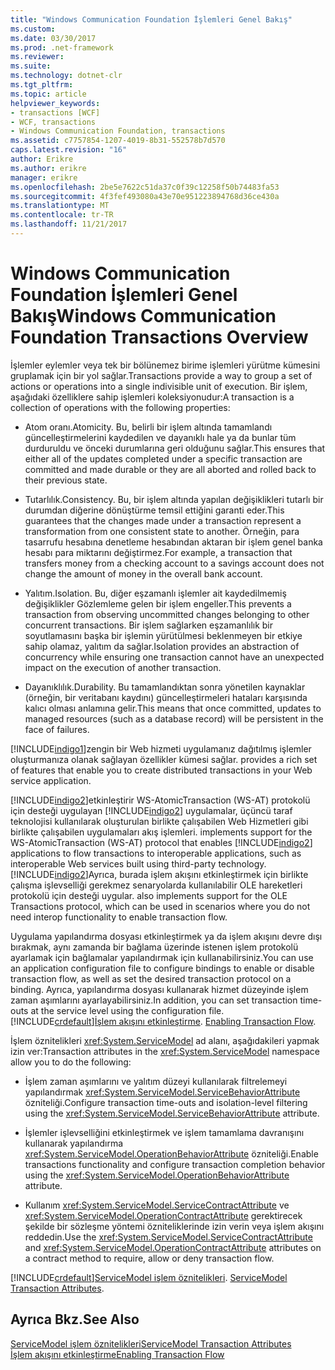 ```yaml
---
title: "Windows Communication Foundation İşlemleri Genel Bakış"
ms.custom: 
ms.date: 03/30/2017
ms.prod: .net-framework
ms.reviewer: 
ms.suite: 
ms.technology: dotnet-clr
ms.tgt_pltfrm: 
ms.topic: article
helpviewer_keywords:
- transactions [WCF]
- WCF, transactions
- Windows Communication Foundation, transactions
ms.assetid: c7757854-1207-4019-8b31-552578b7d570
caps.latest.revision: "16"
author: Erikre
ms.author: erikre
manager: erikre
ms.openlocfilehash: 2be5e7622c51da37c0f39c12258f50b74483fa53
ms.sourcegitcommit: 4f3fef493080a43e70e951223894768d36ce430a
ms.translationtype: MT
ms.contentlocale: tr-TR
ms.lasthandoff: 11/21/2017
---
```

# <a name="windows-communication-foundation-transactions-overview"></a><span data-ttu-id="9a151-102">Windows Communication Foundation İşlemleri Genel Bakış</span><span class="sxs-lookup"><span data-stu-id="9a151-102">Windows Communication Foundation Transactions Overview</span></span>
<span data-ttu-id="9a151-103">İşlemler eylemler veya tek bir bölünemez birime işlemleri yürütme kümesini gruplamak için bir yol sağlar.</span><span class="sxs-lookup"><span data-stu-id="9a151-103">Transactions provide a way to group a set of actions or operations into a single indivisible unit of execution.</span></span> <span data-ttu-id="9a151-104">Bir işlem, aşağıdaki özelliklere sahip işlemleri koleksiyonudur:</span><span class="sxs-lookup"><span data-stu-id="9a151-104">A transaction is a collection of operations with the following properties:</span></span>  
  
-   <span data-ttu-id="9a151-105">Atom oranı.</span><span class="sxs-lookup"><span data-stu-id="9a151-105">Atomicity.</span></span> <span data-ttu-id="9a151-106">Bu, belirli bir işlem altında tamamlandı güncelleştirmelerini kaydedilen ve dayanıklı hale ya da bunlar tüm durduruldu ve önceki durumlarına geri olduğunu sağlar.</span><span class="sxs-lookup"><span data-stu-id="9a151-106">This ensures that either all of the updates completed under a specific transaction are committed and made durable or they are all aborted and rolled back to their previous state.</span></span>  
  
-   <span data-ttu-id="9a151-107">Tutarlılık.</span><span class="sxs-lookup"><span data-stu-id="9a151-107">Consistency.</span></span> <span data-ttu-id="9a151-108">Bu, bir işlem altında yapılan değişiklikleri tutarlı bir durumdan diğerine dönüştürme temsil ettiğini garanti eder.</span><span class="sxs-lookup"><span data-stu-id="9a151-108">This guarantees that the changes made under a transaction represent a transformation from one consistent state to another.</span></span> <span data-ttu-id="9a151-109">Örneğin, para tasarrufu hesabına denetleme hesabından aktaran bir işlem genel banka hesabı para miktarını değiştirmez.</span><span class="sxs-lookup"><span data-stu-id="9a151-109">For example, a transaction that transfers money from a checking account to a savings account does not change the amount of money in the overall bank account.</span></span>  
  
-   <span data-ttu-id="9a151-110">Yalıtım.</span><span class="sxs-lookup"><span data-stu-id="9a151-110">Isolation.</span></span> <span data-ttu-id="9a151-111">Bu, diğer eşzamanlı işlemler ait kaydedilmemiş değişiklikler Gözlemleme gelen bir işlem engeller.</span><span class="sxs-lookup"><span data-stu-id="9a151-111">This prevents a transaction from observing uncommitted changes belonging to other concurrent transactions.</span></span> <span data-ttu-id="9a151-112">Bir işlem sağlarken eşzamanlılık bir soyutlamasını başka bir işlemin yürütülmesi beklenmeyen bir etkiye sahip olamaz, yalıtım da sağlar.</span><span class="sxs-lookup"><span data-stu-id="9a151-112">Isolation provides an abstraction of concurrency while ensuring one transaction cannot have an unexpected impact on the execution of another transaction.</span></span>  
  
-   <span data-ttu-id="9a151-113">Dayanıklılık.</span><span class="sxs-lookup"><span data-stu-id="9a151-113">Durability.</span></span> <span data-ttu-id="9a151-114">Bu tamamlandıktan sonra yönetilen kaynaklar (örneğin, bir veritabanı kaydını) güncelleştirmeleri hataları karşısında kalıcı olması anlamına gelir.</span><span class="sxs-lookup"><span data-stu-id="9a151-114">This means that once committed, updates to managed resources (such as a database record) will be persistent in the face of failures.</span></span>  
  
 [!INCLUDE[indigo1](../../../../includes/indigo1-md.md)]<span data-ttu-id="9a151-115">zengin bir Web hizmeti uygulamanız dağıtılmış işlemler oluşturmanıza olanak sağlayan özellikler kümesi sağlar.</span><span class="sxs-lookup"><span data-stu-id="9a151-115"> provides a rich set of features that enable you to create distributed transactions in your Web service application.</span></span>  
  
 [!INCLUDE[indigo2](../../../../includes/indigo2-md.md)]<span data-ttu-id="9a151-116">etkinleştirir WS-AtomicTransaction (WS-AT) protokolü için desteği uygulayan [!INCLUDE[indigo2](../../../../includes/indigo2-md.md)] uygulamalar, üçüncü taraf teknolojisi kullanılarak oluşturulan birlikte çalışabilen Web Hizmetleri gibi birlikte çalışabilen uygulamaları akış işlemleri.</span><span class="sxs-lookup"><span data-stu-id="9a151-116"> implements support for the WS-AtomicTransaction (WS-AT) protocol that enables [!INCLUDE[indigo2](../../../../includes/indigo2-md.md)] applications to flow transactions to interoperable applications, such as interoperable Web services built using third-party technology.</span></span> [!INCLUDE[indigo2](../../../../includes/indigo2-md.md)]<span data-ttu-id="9a151-117">Ayrıca, burada işlem akışını etkinleştirmek için birlikte çalışma işlevselliği gerekmez senaryolarda kullanılabilir OLE hareketleri protokolü için desteği uygular.</span><span class="sxs-lookup"><span data-stu-id="9a151-117"> also implements support for the OLE Transactions protocol, which can be used in scenarios where you do not need interop functionality to enable transaction flow.</span></span>  
  
 <span data-ttu-id="9a151-118">Uygulama yapılandırma dosyası etkinleştirmek ya da işlem akışını devre dışı bırakmak, aynı zamanda bir bağlama üzerinde istenen işlem protokolü ayarlamak için bağlamalar yapılandırmak için kullanabilirsiniz.</span><span class="sxs-lookup"><span data-stu-id="9a151-118">You can use an application configuration file to configure bindings to enable or disable transaction flow, as well as set the desired transaction protocol on a binding.</span></span> <span data-ttu-id="9a151-119">Ayrıca, yapılandırma dosyası kullanarak hizmet düzeyinde işlem zaman aşımlarını ayarlayabilirsiniz.</span><span class="sxs-lookup"><span data-stu-id="9a151-119">In addition, you can set transaction time-outs at the service level using the configuration file.</span></span> [!INCLUDE[crdefault](../../../../includes/crdefault-md.md)]<span data-ttu-id="9a151-120">[İşlem akışını etkinleştirme](../../../../docs/framework/wcf/feature-details/enabling-transaction-flow.md).</span><span class="sxs-lookup"><span data-stu-id="9a151-120"> [Enabling Transaction Flow](../../../../docs/framework/wcf/feature-details/enabling-transaction-flow.md).</span></span>  
  
 <span data-ttu-id="9a151-121">İşlem öznitelikleri <xref:System.ServiceModel> ad alanı, aşağıdakileri yapmak izin ver:</span><span class="sxs-lookup"><span data-stu-id="9a151-121">Transaction attributes in the <xref:System.ServiceModel> namespace allow you to do the following:</span></span>  
  
-   <span data-ttu-id="9a151-122">İşlem zaman aşımlarını ve yalıtım düzeyi kullanılarak filtrelemeyi yapılandırmak <xref:System.ServiceModel.ServiceBehaviorAttribute> özniteliği.</span><span class="sxs-lookup"><span data-stu-id="9a151-122">Configure transaction time-outs and isolation-level filtering using the <xref:System.ServiceModel.ServiceBehaviorAttribute> attribute.</span></span>  
  
-   <span data-ttu-id="9a151-123">İşlemler işlevselliğini etkinleştirmek ve işlem tamamlama davranışını kullanarak yapılandırma <xref:System.ServiceModel.OperationBehaviorAttribute> özniteliği.</span><span class="sxs-lookup"><span data-stu-id="9a151-123">Enable transactions functionality and configure transaction completion behavior using the <xref:System.ServiceModel.OperationBehaviorAttribute> attribute.</span></span>  
  
-   <span data-ttu-id="9a151-124">Kullanım <xref:System.ServiceModel.ServiceContractAttribute> ve <xref:System.ServiceModel.OperationContractAttribute> gerektirecek şekilde bir sözleşme yöntemi özniteliklerinde izin verin veya işlem akışını reddedin.</span><span class="sxs-lookup"><span data-stu-id="9a151-124">Use the <xref:System.ServiceModel.ServiceContractAttribute> and <xref:System.ServiceModel.OperationContractAttribute> attributes on a contract method to require, allow or deny transaction flow.</span></span>  
  
 [!INCLUDE[crdefault](../../../../includes/crdefault-md.md)]<span data-ttu-id="9a151-125">[ServiceModel işlem öznitelikleri](../../../../docs/framework/wcf/feature-details/servicemodel-transaction-attributes.md).</span><span class="sxs-lookup"><span data-stu-id="9a151-125"> [ServiceModel Transaction Attributes](../../../../docs/framework/wcf/feature-details/servicemodel-transaction-attributes.md).</span></span>  
  
## <a name="see-also"></a><span data-ttu-id="9a151-126">Ayrıca Bkz.</span><span class="sxs-lookup"><span data-stu-id="9a151-126">See Also</span></span>  
 [<span data-ttu-id="9a151-127">ServiceModel işlem öznitelikleri</span><span class="sxs-lookup"><span data-stu-id="9a151-127">ServiceModel Transaction Attributes</span></span>](../../../../docs/framework/wcf/feature-details/servicemodel-transaction-attributes.md)  
 [<span data-ttu-id="9a151-128">İşlem akışını etkinleştirme</span><span class="sxs-lookup"><span data-stu-id="9a151-128">Enabling Transaction Flow</span></span>](../../../../docs/framework/wcf/feature-details/enabling-transaction-flow.md)
